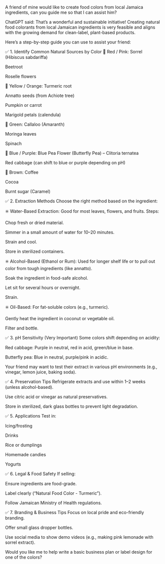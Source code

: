 
A friend of mine would like to create food colors from local Jamaica ingredients, can you guide me so that I can assist him?


ChatGPT said:
That’s a wonderful and sustainable initiative! Creating natural food colorants from local Jamaican ingredients is very feasible and aligns with the growing demand for clean-label, plant-based products.

Here’s a step-by-step guide you can use to assist your friend:

✅ 1. Identify Common Natural Sources by Color
🌿 Red / Pink:
Sorrel (Hibiscus sabdariffa)

Beetroot

Roselle flowers

🌿 Yellow / Orange:
Turmeric root

Annatto seeds (from Achiote tree)

Pumpkin or carrot

Marigold petals (calendula)

🌿 Green:
Callaloo (Amaranth)

Moringa leaves

Spinach

🌿 Blue / Purple:
Blue Pea Flower (Butterfly Pea) – Clitoria ternatea

Red cabbage (can shift to blue or purple depending on pH)

🌿 Brown:
Coffee

Cocoa

Burnt sugar (Caramel)

✅ 2. Extraction Methods
Choose the right method based on the ingredient:

✳️ Water-Based Extraction:
Good for most leaves, flowers, and fruits. Steps:

Chop fresh or dried material.

Simmer in a small amount of water for 10–20 minutes.

Strain and cool.

Store in sterilized containers.

✳️ Alcohol-Based (Ethanol or Rum):
Used for longer shelf life or to pull out color from tough ingredients (like annatto).

Soak the ingredient in food-safe alcohol.

Let sit for several hours or overnight.

Strain.

✳️ Oil-Based:
For fat-soluble colors (e.g., turmeric).

Gently heat the ingredient in coconut or vegetable oil.

Filter and bottle.

✅ 3. pH Sensitivity (Very Important)
Some colors shift depending on acidity:

Red cabbage: Purple in neutral, red in acid, green/blue in base.

Butterfly pea: Blue in neutral, purple/pink in acidic.

Your friend may want to test their extract in various pH environments (e.g., vinegar, lemon juice, baking soda).

✅ 4. Preservation Tips
Refrigerate extracts and use within 1–2 weeks (unless alcohol-based).

Use citric acid or vinegar as natural preservatives.

Store in sterilized, dark glass bottles to prevent light degradation.

✅ 5. Applications
Test in:

Icing/frosting

Drinks

Rice or dumplings

Homemade candies

Yogurts

✅ 6. Legal & Food Safety
If selling:

Ensure ingredients are food-grade.

Label clearly (“Natural Food Color - Turmeric”).

Follow Jamaican Ministry of Health regulations.

✅ 7. Branding & Business Tips
Focus on local pride and eco-friendly branding.

Offer small glass dropper bottles.

Use social media to show demo videos (e.g., making pink lemonade with sorrel extract).

Would you like me to help write a basic business plan or label design for one of the colors?








